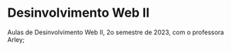 # Desinvolvimento Web II
Aulas de Desinvolvimento Web II, 2o semestre de 2023, com o professora Arley;
